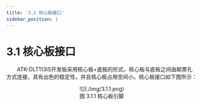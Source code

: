 ```yaml
---
title: '3.1 核心板接口'
sidebar_position: 1
---
```


# 3.1 核心板接口

&emsp;&emsp;ATK-DLT113IS开发板采用核心板+底板的形式，核心板与底板之间由邮票孔方式连接，具有出色的稳定性，并且核心板占用空间小。核心板接口如下图所示：

<center>
![](./img/3.1.1.png)<br />
图 3.1.1 核心板引脚
</center>




